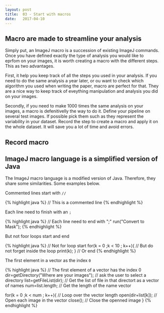 ```yaml
---
layout: post
title:  03 - Start with macros
date:   2017-04-10
---
```



## Macro are made to streamline your analysis

Simply put, an ImageJ macro is a succession of existing ImageJ commands. Once you have defined exactly the type of analysis you would like to eprfom on your images, it is worth creating a macro with the different steps. This as two advantages. 

First, it help you keep track of all the steps you used in your analysis. If you need to do the same analysis a year later, or ou want to check which algorithm you used when writing the paper, macro are perfect for that. They are a nice way to keep track of eveything manipulation and analysis you did on your images. 

Secondly, if you need to make 1000 times the same analysis on your images, a macro is defenitivelly the way to do it. Define your pipeline on several test images. If possible pick them such as they represent the variability in your dataset. Record the step to create a macro and apply it on the whole dataset. It will save you a lot of time and avoid errors.


## Record macro







## ImageJ macro language is a simplified version of Java


The ImageJ macro language is a modified version of Java. Therefore, they share some similarities. Some examples below.

Commented lines start with `//`

{% highlight java %}
// This is a commented line
{% endhighlight %}

Each line need to finish with an `;`

{% highlight java %}
// Each line need to end with ";"
run("Convert to Mask");
{% endhighlight %}

    
But not foor loops start and end

{% highlight java %}
// Not for loop start
for(k = 0 ;k < 10 ; k++){ 
	// But do not forget inside the loop
	print(k); 
} // Or end
{% endhighlight %}


The first element in a vector as the index `0`

{% highlight java %}
// The first element of a vector has the index 0
dir=getDirectory("Where are your images");  // ask the user to select a directory
list=getFileList(dir);	// Get the list of file in that directort as a vector of names
num=list.length;  // Get the length of the name vector

for(k = 0 ;k < num ; k++){ // Loop over the vector length
	open(dir+list[k]);   // Open each image in the vector
	close();  // Close the openned image
}
{% endhighlight %}

